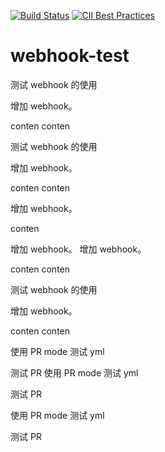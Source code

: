 [![Build Status](https://travis-ci.org/zhaojuntao/webhook-test.svg?branch=master)](https://travis-ci.org/zhaojuntao/webhook-test)
[![CII Best Practices](https://bestpractices.coreinfrastructure.org/projects/2546/badge)](https://bestpractices.coreinfrastructure.org/projects/2546)

# webhook-test
测试 webhook 的使用

增加 webhook。

conten
conten


测试 webhook 的使用

增加 webhook。

conten
conten


增加 webhook。

conten


增加 webhook。
增加 webhook。

conten
conten

测试 webhook 的使用

增加 webhook。

conten
conten

使用 PR mode 测试 yml

测试 PR
使用 PR mode 测试 yml

测试 PR



使用 PR mode 测试 yml

测试 PR